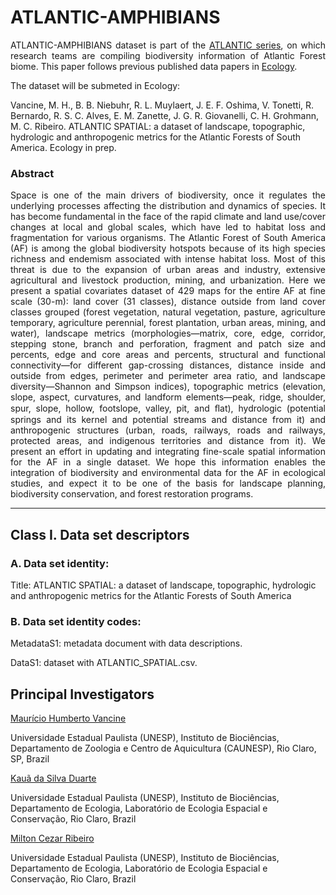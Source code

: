 # ATLANTIC-AMPHIBIANS

<p align="justify">
ATLANTIC-AMPHIBIANS dataset is part of the <a href="https://github.com/LEEClab/Atlantic_series">ATLANTIC series</a>, on which research teams are compiling biodiversity information of Atlantic Forest biome. This paper follows previous published data papers in <a href="https://esajournals.onlinelibrary.wiley.com/doi/toc/10.1002/(ISSN)1939-9170.AtlanticPapers">Ecology</a>.

The dataset will be submeted in Ecology:

Vancine, M. H., B. B. Niebuhr, R. L. Muylaert, J. E. F. Oshima, V. Tonetti, R. Bernardo, R. S. C. Alves, E. M. Zanette, J. G. R. Giovanelli, C. H. Grohmann, M. C. Ribeiro. ATLANTIC SPATIAL: a dataset of landscape, topographic, hydrologic and anthropogenic metrics for the Atlantic Forests of South America. Ecology in prep. </p>

### Abstract

<p align="justify">
Space is one of the main drivers of biodiversity, once it regulates the underlying processes affecting the distribution and dynamics of species. It has become fundamental in the face of the rapid climate and land use/cover changes at local and global scales, which have led to habitat loss and fragmentation for various organisms. The Atlantic Forest of South America (AF) is among the global biodiversity hotspots because of its high species richness and endemism associated with intense habitat loss. Most of this threat is due to the expansion of urban areas and industry, extensive agricultural and livestock production, mining, and urbanization. Here we present a spatial covariates dataset of 429 maps for the entire AF at fine scale (30-m): land cover (31 classes), distance outside from land cover classes grouped (forest vegetation, natural vegetation, pasture, agriculture temporary, agriculture perennial, forest plantation, urban areas, mining, and water), landscape metrics (morphologies—matrix, core, edge, corridor, stepping stone, branch and perforation, fragment and patch size and percents, edge and core areas and percents, structural and functional connectivity—for different gap-crossing distances, distance inside and outside from edges, perimeter and perimeter area ratio, and landscape diversity—Shannon and Simpson indices), topographic metrics (elevation, slope, aspect, curvatures, and landform elements—peak, ridge, shoulder, spur, slope, hollow, footslope, valley, pit, and ﬂat), hydrologic (potential springs and its kernel and potential streams and distance from it) and anthropogenic structures (urban, roads, railways, roads and railways, protected areas, and indigenous territories and distance from it). We present an effort in updating and integrating fine-scale spatial information for the AF in a single dataset. We hope this information enables the integration of biodiversity and environmental data for the AF in ecological studies, and expect it to be one of the basis for landscape planning, biodiversity conservation, and forest restoration programs.
</p>

---

## Class I. Data set descriptors
### A. Data set identity:
Title: ATLANTIC SPATIAL: a dataset of landscape, topographic, hydrologic and anthropogenic metrics for the Atlantic Forests of South America

### B. Data set identity codes: 
MetadataS1: metadata document with data descriptions.

DataS1: dataset with ATLANTIC_SPATIAL.csv.

## Principal Investigators
<ins>
  Maurício Humberto Vancine
</ins>

Universidade Estadual Paulista (UNESP), Instituto de Biociências, Departamento de Zoologia e Centro de Aquicultura (CAUNESP), Rio Claro, SP, Brazil

<ins>
  Kauã da Silva Duarte
</ins>

Universidade Estadual Paulista (UNESP), Instituto de Biociências, Departamento de Ecologia, Laboratório de Ecologia Espacial e Conservação, Rio Claro, Brazil

<ins>
  Milton Cezar Ribeiro
</ins>
  
Universidade Estadual Paulista (UNESP), Instituto de Biociências, Departamento de Ecologia, Laboratório de Ecologia Espacial e Conservação, Rio Claro, Brazil

</p>
